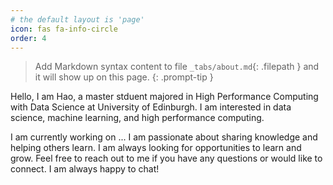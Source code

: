 ```yaml
---
# the default layout is 'page'
icon: fas fa-info-circle
order: 4
---
```


> Add Markdown syntax content to file `_tabs/about.md`{: .filepath } and it will show up on this page.
{: .prompt-tip }

Hello, I am Hao, a master stduent majored in High Performance Computing with Data Science at University of Edinburgh. I am interested in data science, machine learning, and high performance computing. 

I am currently working on ... I am passionate about sharing knowledge and helping others learn. I am always looking for opportunities to learn and grow. Feel free to reach out to me if you have any questions or would like to connect. I am always happy to chat!


